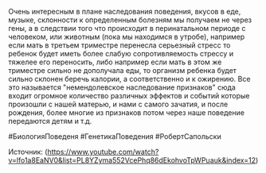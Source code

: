 
Очень интересным в плане наследования поведения, вкусов в еде, музыке, склонности к определенным болезням мы получаем не через гены, а в следствии того что происходит в перинатальном периоде с человеком, или животным (пока мы находимся в утробе), например если мать в третьем триместре перенесла серьезный стресс то ребенок будет иметь более слабую сопротивляемость стрессу и тяжелее его переносить, либо например если мать в этом же триместре сильно не дополучала еды, то организм ребенка будет сильно склонен беречь калории, а соответственно и к ожирению. Все это называется "немендолевское наследование признаков" сюда входит огромное количество различных эффектов и событий которые произошли с нашей матерью, и нами с самого зачатия, и после рождения, более многие из признаков потом через наше поведение передаются детям и т.д. 



#БиологияПоведеня #ГенетикаПоведения #РобертСапольски 

Источник: (https://www.youtube.com/watch?v=lfo1a8EaNV0&list=PL8YZyma552VcePhq86dEkohvoTpWPuauk&index=12)

